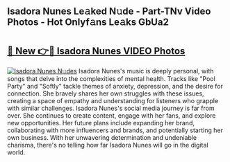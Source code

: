 ## Isadora Nunes Le𝚊ked N𝚞de - Part-TNv Video Photos - Hot Onlyf𝚊ns Le𝚊ks GbUa2

# <h2><a href="http://ac13022.deff.icu/?id=Isadora+Nunes">🔗 New 👉🔴 Isadora Nunes VIDEO Photos</a></h2>

[![Isadora Nunes N𝚞des](https://i.imgur.com/rIISA9y.gif)](http://ac13022.deff.icu/?id=Isadora+Nunes)
Isadora Nunes's music is deeply personal, with songs that delve into the complexities of mental health. Tracks like "Pool Party" and "Softly" tackle themes of anxiety, depression, and the desire for connection. She bravely shares her own struggles with these issues, creating a space of empathy and understanding for listeners who grapple with similar challenges. Isadora Nunes's social media journey is far from over. She continues to create content, engage with her fans, and explore new opportunities. Her future plans include expanding her brand, collaborating with more influencers and brands, and potentially starting her own business. With her unwavering determination and undeniable charisma, there's no telling how far Isadora Nunes will go in the digital world.
